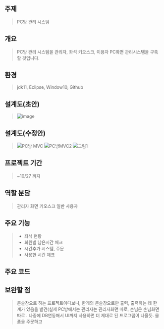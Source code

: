 ## 주제  
>PC방 관리 시스템  

## 개요  
> PC방 관리 시스템을 관리자, 좌석 키오스크, 이용자 PC화면 관리시스템을 구축할 것입니다. 

## 환경
>jdk11, Eclipse, Window10, Github  

## 설계도(초안)
> ![image](https://user-images.githubusercontent.com/61840067/138249904-565b62ce-7cdd-407a-a8d8-b777ba302d7b.png)


## 설계도(수정안)

><MVC>![PC방 MVC](https://user-images.githubusercontent.com/88884623/139011270-ababe177-eafb-4758-8e54-9782b2fa6860.png)
>![PC방MVC2](https://user-images.githubusercontent.com/88884623/139001457-3e0af032-d77f-43bd-ac05-7314493652c5.png)
>![그림1](https://user-images.githubusercontent.com/88884623/139010908-ac357931-5ee6-4ba0-b7e1-8bf42a392f38.png)
 
## 프로젝트 기간  
> ~10/27 까지  

## 역할 분담
> 관리자 화면
> 키오스크
> 일반 사용자

## 주요 기능
> - 좌석 현황
> - 회원별 남은시간 체크
> - 시간추가 시스템, 주문
> - 사용한 시간 체크
## 주요 코드
> 
## 보완할 점
> 콘솔창으로 하는 프로젝트이다보니, 한개의 콘솔창으로만 출력, 출력하는 데 한계가 있음을 발견(실제 PC방에서는 관리자는 관리자화면 따로, 손님은 손님화면 따로 . 나중에 DB연동해서 UI까지 사용하면 더 제대로 된 프로그램이 나올듯.
> 물품을 주문하고 

